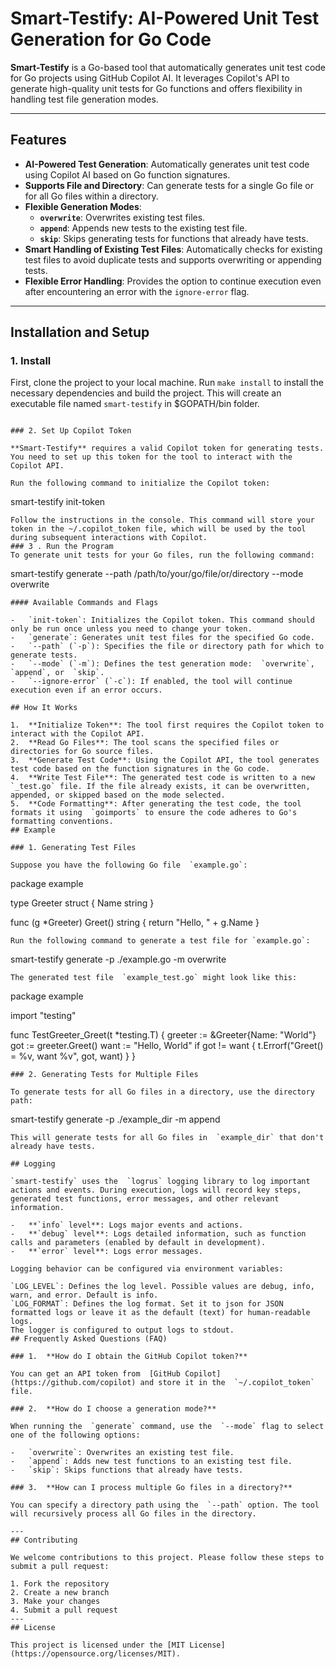 

# Smart-Testify: AI-Powered Unit Test Generation for Go Code

**Smart-Testify** is a Go-based tool that automatically generates unit test code for Go projects using GitHub Copilot AI. It leverages Copilot's API to generate high-quality unit tests for Go functions and offers flexibility in handling test file generation modes.
    
---   
## Features

- **AI-Powered Test Generation**: Automatically generates unit test code using Copilot AI based on Go function signatures.
- **Supports File and Directory**: Can generate tests for a single Go file or for all Go files within a directory.
- **Flexible Generation Modes**:
  - **`overwrite`**: Overwrites existing test files.
  - **`append`**: Appends new tests to the existing test file.
  - **`skip`**: Skips generating tests for functions that already have tests.
- **Smart Handling of Existing Test Files**: Automatically checks for existing test files to avoid duplicate tests and supports overwriting or appending tests.
- **Flexible Error Handling**: Provides the option to continue execution even after encountering an error with the `ignore-error` flag.

---   
## Installation and Setup

### 1. Install

First, clone the project to your local machine. 
Run `make install` to install the necessary dependencies and build the project. This will create an executable file named `smart-testify` in $GOPATH/bin folder.

```
  
### 2. Set Up Copilot Token

**Smart-Testify** requires a valid Copilot token for generating tests. You need to set up this token for the tool to interact with the Copilot API.

Run the following command to initialize the Copilot token:
```  
smart-testify init-token  
```  
Follow the instructions in the console. This command will store your token in the ~/.copilot_token file, which will be used by the tool during subsequent interactions with Copilot.
### 3 . Run the Program
To generate unit tests for your Go files, run the following command:
```  
smart-testify generate --path /path/to/your/go/file/or/directory --mode overwrite  
```  
#### Available Commands and Flags

-   `init-token`: Initializes the Copilot token. This command should only be run once unless you need to change your token.
-   `generate`: Generates unit test files for the specified Go code.
-   `--path` (`-p`): Specifies the file or directory path for which to generate tests.
-   `--mode` (`-m`): Defines the test generation mode:  `overwrite`,  `append`, or  `skip`.
-   `--ignore-error` (`-c`): If enabled, the tool will continue execution even if an error occurs.

## How It Works

1.  **Initialize Token**: The tool first requires the Copilot token to interact with the Copilot API.
2.  **Read Go Files**: The tool scans the specified files or directories for Go source files.
3.  **Generate Test Code**: Using the Copilot API, the tool generates test code based on the function signatures in the Go code.
4.  **Write Test File**: The generated test code is written to a new  `_test.go` file. If the file already exists, it can be overwritten, appended, or skipped based on the mode selected.
5.  **Code Formatting**: After generating the test code, the tool formats it using  `goimports` to ensure the code adheres to Go's formatting conventions.
## Example

### 1. Generating Test Files

Suppose you have the following Go file  `example.go`:
```  
package example

type Greeter struct {
	Name string
}

func (g *Greeter) Greet() string {
	return "Hello, " + g.Name
}
  
```  
Run the following command to generate a test file for `example.go`:
```  
smart-testify generate -p ./example.go -m overwrite  
```  
The generated test file  `example_test.go` might look like this:
```  
package example

import "testing"

func TestGreeter_Greet(t *testing.T) {
	greeter := &Greeter{Name: "World"}
	got := greeter.Greet()
	want := "Hello, World"
	if got != want {
		t.Errorf("Greet() = %v, want %v", got, want)
	}
}
  
```  
### 2. Generating Tests for Multiple Files

To generate tests for all Go files in a directory, use the directory path:
```  
smart-testify generate -p ./example_dir -m append  
```  
This will generate tests for all Go files in  `example_dir` that don't already have tests.

## Logging

`smart-testify` uses the  `logrus` logging library to log important actions and events. During execution, logs will record key steps, generated test functions, error messages, and other relevant information.

-   **`info` level**: Logs major events and actions.
-   **`debug` level**: Logs detailed information, such as function calls and parameters (enabled by default in development).
-   **`error` level**: Logs error messages.

Logging behavior can be configured via environment variables:

`LOG_LEVEL`: Defines the log level. Possible values are debug, info, warn, and error. Default is info.  
`LOG_FORMAT`: Defines the log format. Set it to json for JSON formatted logs or leave it as the default (text) for human-readable logs.  
The logger is configured to output logs to stdout.
## Frequently Asked Questions (FAQ)

### 1.  **How do I obtain the GitHub Copilot token?**

You can get an API token from  [GitHub Copilot](https://github.com/copilot) and store it in the  `~/.copilot_token` file.

### 2.  **How do I choose a generation mode?**

When running the  `generate` command, use the  `--mode` flag to select one of the following options:

-   `overwrite`: Overwrites an existing test file.
-   `append`: Adds new test functions to an existing test file.
-   `skip`: Skips functions that already have tests.

### 3.  **How can I process multiple Go files in a directory?**

You can specify a directory path using the  `--path` option. The tool will recursively process all Go files in the directory.
  
---  
## Contributing

We welcome contributions to this project. Please follow these steps to submit a pull request:

1. Fork the repository
2. Create a new branch
3. Make your changes
4. Submit a pull request
---  
## License

This project is licensed under the [MIT License](https://opensource.org/licenses/MIT).